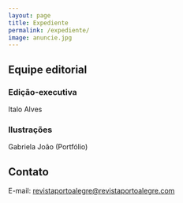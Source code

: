 ```yaml
---
layout: page
title: Expediente
permalink: /expediente/
image: anuncie.jpg
---
```


## Equipe editorial

### Edição-executiva
Italo Alves

### Ilustrações
Gabriela João (Portfólio)

## Contato
E-mail: revistaportoalegre@revistaportoalegre.com
